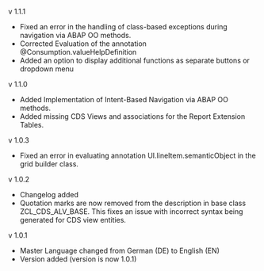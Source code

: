 v 1.1.1

- Fixed an error in the handling of class-based exceptions during navigation via ABAP OO methods.
- Corrected Evaluation of the annotation @Consumption.valueHelpDefinition
- Added an option to display additional functions as separate buttons or dropdown menu

v 1.1.0

- Added Implementation of Intent-Based Navigation via ABAP OO methods.
- Added missing CDS Views and associations for the Report Extension Tables.

v 1.0.3

- Fixed an error in evaluating annotation UI.lineItem.semanticObject in the grid builder class.

v 1.0.2

- Changelog added
- Quotation marks are now removed from the description in base class ZCL_CDS_ALV_BASE. This fixes an issue with incorrect syntax being generated for CDS view entities.

v 1.0.1

- Master Language changed from German (DE) to English (EN)
- Version added (version is now 1.0.1)